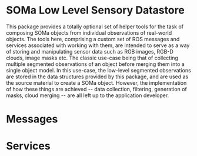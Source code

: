 # SOMa Low Level Sensory Datastore

This package provides a totally optional set of helper tools for the task of composing SOMa objects from individual observations of real-world objects. The tools here, comprising a custom set of ROS messages and services associated with working with them, are intended to serve as a way of storing and manipulating sensor data such as RGB images, RGB-D clouds, image masks etc. The classic use-case being that of collecting multiple segmented observations of an object before merging them into a single object model. In this use-case, the low-level segmented observations are stored in the data structures provided by this package, and are used as the source material to create a SOMa object. However, the implementation of how these things are achieved -- data collection, filtering, generation of masks, cloud merging -- are all left up to the application developer.

# Messages

# Services

# 

